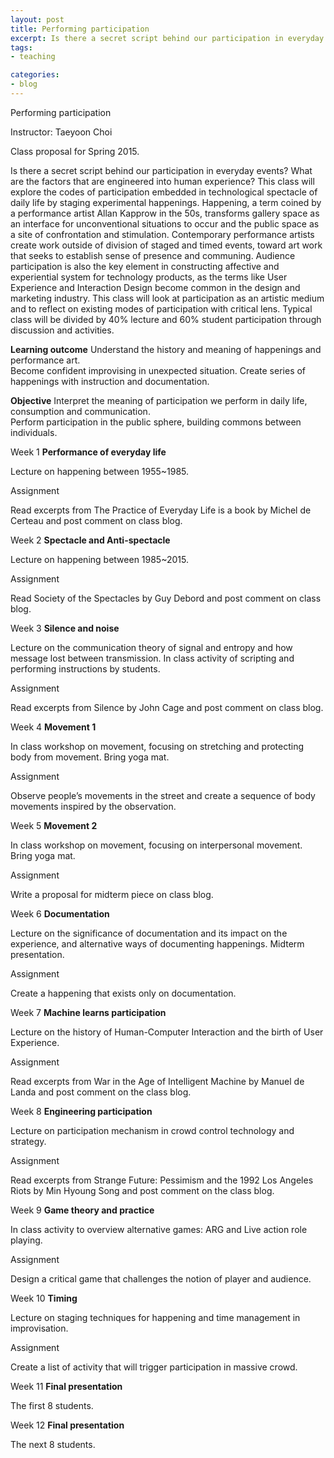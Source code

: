 ```yaml
---
layout: post
title: Performing participation 
excerpt: Is there a secret script behind our participation in everyday events?
tags: 
- teaching

categories:
- blog
---
```


 
Performing participation

Instructor: Taeyoon Choi 

Class proposal for Spring 2015.
 
Is there a secret script behind our participation in everyday events? What are the factors that are engineered into human experience? This class will explore the codes of participation embedded in technological spectacle of daily life by staging experimental happenings. Happening, a term coined by a performance artist Allan Kapprow in the 50s, transforms gallery space as an interface for unconventional situations to occur and the public space as a site of confrontation and stimulation. Contemporary performance artists create work outside of division of staged and timed events, toward art work that seeks to establish sense of presence and communing. Audience participation is also the key element in constructing affective and experiential system for technology products, as the terms like User Experience and Interaction Design become common in the design and marketing industry. This class will look at participation as an artistic medium and to reflect on existing modes of participation with critical lens. Typical class will be divided by 40% lecture and 60% student participation through discussion and activities. 

**Learning outcome**
Understand the history and meaning of happenings and performance art.  
Become confident improvising in unexpected situation. 
Create series of happenings with instruction and documentation.  

**Objective** 
Interpret the meaning of participation we perform in daily life, consumption and communication.  
Perform participation in the public sphere, building commons between individuals.   

Week 1 **Performance of everyday life** 

Lecture on happening between 1955~1985.

Assignment 

Read excerpts from The Practice of Everyday Life is a book by Michel de Certeau and post comment on class blog. 

Week 2 **Spectacle and Anti-spectacle**

Lecture on happening between 1985~2015. 

Assignment

Read Society of the Spectacles by Guy Debord and post comment on class blog. 

Week 3 **Silence and noise** 

Lecture on the communication theory of signal and entropy and how message lost between transmission.
In class activity of scripting and performing instructions by students. 

Assignment 

Read excerpts from Silence by John Cage and post comment on class blog. 

Week 4 **Movement 1** 

In class workshop on movement, focusing on stretching and protecting body from movement. 
Bring yoga mat. 

Assignment

Observe people’s movements in the street and create a sequence of body movements inspired by the observation. 

Week 5 **Movement 2** 

In class workshop on movement, focusing on interpersonal movement.  
Bring yoga mat. 
 
Assignment 

Write a proposal for midterm piece on class blog.  

Week 6 **Documentation** 

Lecture on the significance of documentation and its impact on the experience, and alternative ways of documenting happenings.
Midterm presentation.

Assignment 

Create a happening that exists only on documentation.

Week 7 **Machine learns participation** 

Lecture on the history of Human-Computer Interaction and the birth of User Experience.

Assignment 

Read excerpts from War in the Age of Intelligent Machine by Manuel de Landa and post comment on the class blog. 

Week 8 **Engineering participation** 

Lecture on participation mechanism in crowd control technology and strategy. 

Assignment 

Read excerpts from Strange Future: Pessimism and the 1992 Los Angeles Riots by Min Hyoung Song and post comment on the class blog. 

Week 9 **Game theory and practice** 

In class activity to overview alternative games: ARG and Live action role playing.

Assignment

Design a critical game that challenges the notion of player and audience. 

Week 10 **Timing** 

Lecture on staging techniques for happening and time management in improvisation. 

Assignment

Create a list of activity that will trigger participation in massive crowd.   

Week 11 **Final presentation** 

The first 8 students.

Week 12 **Final presentation**

The next 8 students. 

